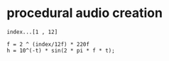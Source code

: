 # procedural audio creation

```
index...[1 , 12]

f = 2 ^ (index/12f) * 220f
h = 10^(-t) * sin(2 * pi * f * t);
```
